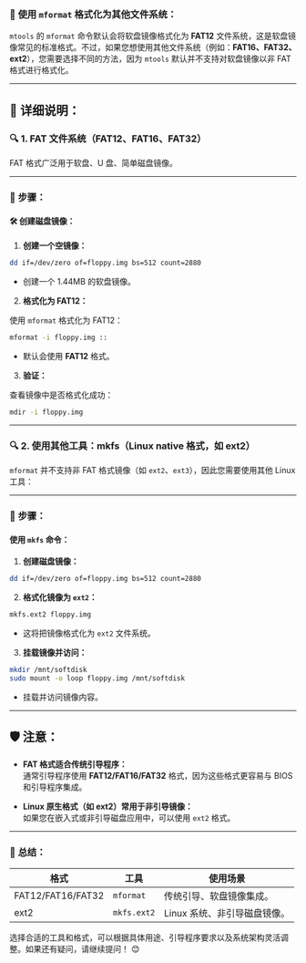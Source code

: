 ### 📜 **使用 `mformat` 格式化为其他文件系统：**

`mtools` 的 `mformat` 命令默认会将软盘镜像格式化为 **FAT12** 文件系统，这是软盘镜像常见的标准格式。不过，如果您想使用其他文件系统（例如：**FAT16、FAT32、ext2**），您需要选择不同的方法，因为 `mtools` 默认并不支持对软盘镜像以非 FAT 格式进行格式化。

---

## 📖 **详细说明：**

### 🔍 **1. FAT 文件系统（FAT12、FAT16、FAT32）**

FAT 格式广泛用于软盘、U 盘、简单磁盘镜像。

---

### 📌 **步骤：**

#### 🛠️ **创建磁盘镜像：**

1. **创建一个空镜像：**

```bash
dd if=/dev/zero of=floppy.img bs=512 count=2880
```
- 创建一个 1.44MB 的软盘镜像。

2. **格式化为 FAT12：**

使用 `mformat` 格式化为 FAT12：

```bash
mformat -i floppy.img ::
```
- 默认会使用 **FAT12** 格式。

3. **验证：**

查看镜像中是否格式化成功：

```bash
mdir -i floppy.img
```

---

### 🔍 **2. 使用其他工具：mkfs（Linux native 格式，如 ext2）**

`mformat` 并不支持非 FAT 格式镜像（如 `ext2`、`ext3`），因此您需要使用其他 Linux 工具：

---

### 📝 **步骤：**

#### 使用 `mkfs` 命令：

1. **创建磁盘镜像：**

```bash
dd if=/dev/zero of=floppy.img bs=512 count=2880
```

2. **格式化镜像为 `ext2`：**

```bash
mkfs.ext2 floppy.img
```
- 这将把镜像格式化为 `ext2` 文件系统。

3. **挂载镜像并访问：**

```bash
mkdir /mnt/softdisk
sudo mount -o loop floppy.img /mnt/softdisk
```
- 挂载并访问镜像内容。

---

## 🛡️ **注意：**

- **FAT 格式适合传统引导程序：**  
  通常引导程序使用 **FAT12/FAT16/FAT32** 格式，因为这些格式更容易与 BIOS 和引导程序集成。

- **Linux 原生格式（如 ext2）常用于非引导镜像：**  
  如果您在嵌入式或非引导磁盘应用中，可以使用 `ext2` 格式。

---

### 💬 **总结：**

| 格式   | 工具              | 使用场景                           |
|----------|-------------------|--------------------------------------|
| FAT12/FAT16/FAT32 | `mformat`        | 传统引导、软盘镜像集成。         |
| ext2      | `mkfs.ext2`     | Linux 系统、非引导磁盘镜像。       |

选择合适的工具和格式，可以根据具体用途、引导程序要求以及系统架构灵活调整。如果还有疑问，请继续提问！ 😊
